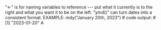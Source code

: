 "<-" is for naming variables to reference --- put what it currently is to the right and what you want it to be on the left.
"ymd()" can turn dates into a consistent format. EXAMPLE: mdy("January 20th, 2023")
                                                          # code output:
                                                          # [1] "2023-01-20"
A
